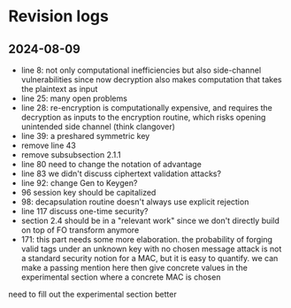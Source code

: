 # Revision logs
## 2024-08-09
- line 8: not only computational inefficiencies but also side-channel vulnerabilities since now decryption also makes computation that takes the plaintext as input
- line 25: many open problems
- line 28: re-encryption is computationally expensive, and requires the decryption as inputs to the encryption routine, which risks opening unintended side channel (think clangover)
- line 39: a preshared symmetric key
- remove line 43
- remove subsubsection 2.1.1
- line 80 need to change the notation of advantage
- line 83 we didn't discuss ciphertext validation attacks?
- line 92: change Gen to Keygen?
- 96 session key should be capitalized
- 98: decapsulation routine doesn't always use explicit rejection
- line 117 discuss one-time security?
- section 2.4 should be in a "relevant work" since we don't directly build on top of FO transform anymore
- 171: this part needs some more elaboration. the probability of forging valid tags under an unknown key with no chosen message attack is not a standard security notion for a MAC, but it is easy to quantify. we can make a passing mention here then give concrete values in the experimental section where a concrete MAC is chosen



need to fill out the experimental section better